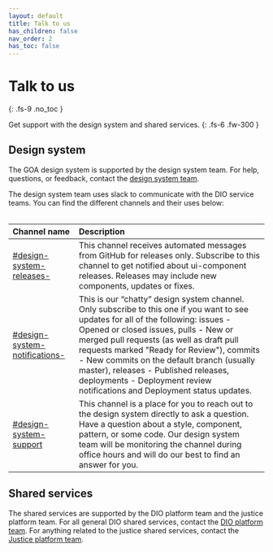 ```yaml
---
layout: default
title: Talk to us
has_children: false
nav_order: 2
has_toc: false
---
```



# Talk to us
{: .fs-9 .no_toc }

Get support with the design system and shared services.
{: .fs-6 .fw-300 }


## Design system

The GOA design system is supported by the design system team. For help, questions, or feedback, contact the [design system team](#).
<br>

The design system team uses slack to communicate with the DIO service teams. You can find the different channels and their uses below:
<br><br>

| Channel name        | Description         |
|:-------------|:------------------|
| [#design-system-releases-](https://goa-dio.slack.com/archives/C02P8S4T2AZ) | This channel receives automated messages from GitHub for releases only. Subscribe to this channel to get notified about ui-component releases. Releases may include new components, updates or fixes. |
| [#design-system-notifications-](https://goa-dio.slack.com/archives/C02PBQ8AJM8) | This is our “chatty” design system channel. Only subscribe to this one if you want to see updates for all of the following: issues - Opened or closed issues, pulls - New or merged pull requests (as well as draft pull requests marked "Ready for Review"), commits - New commits on the default branch (usually master), releases - Published releases, deployments - Deployment review notifications and Deployment status updates.   |
| [#design-system-support](https://goa-dio.slack.com/archives/C02PLLT9HQ9) | This channel is a place for you to reach out to the design system directly to ask a question. Have a question about a style, component, pattern, or some code. Our design system team will be monitoring the channel during office hours and will do our best to find an answer for you.      |

## Shared services

The shared services are supported by the DIO platform team and the justice platform team. For all general DIO shared services, contact the [DIO platform team](#). For anything related to the justice shared services, contact the [Justice platform team](#).
<br>
